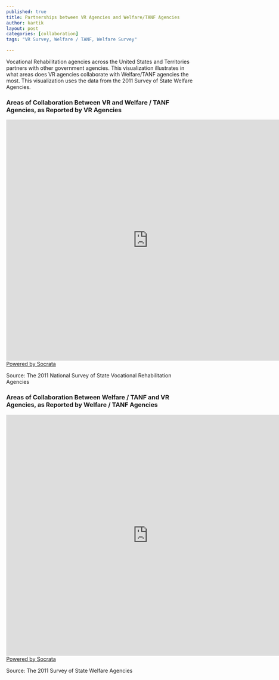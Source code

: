 ```yaml
---
published: true
title: Partnerships between VR Agencies and Welfare/TANF Agencies
author: kartik
layout: post
categories: [collaboration]
tags: "VR Survey, Welfare / TANF, Welfare Survey"

---
```

Vocational Rehabilitation agencies across the United States and Territories partners with other government agencies. This visualization illustrates in what areas does VR agencies collaborate with Welfare/TANF agencies the most. This visualization uses the data from the 2011 Survey of State Welfare Agencies.

<h3>Areas of Collaboration Between VR and Welfare / TANF Agencies, as Reported by VR Agencies</h3>
<div><iframe width="760px" height="646px" frameborder="0" scrolling="no" src="https://opendata.socrata.com/w/qsas-5jbv/y34g-bnf3?cur=B_-BmgvQcqM&amp;from=root"></iframe><a href="http://www.socrata.com/" target="_blank">Powered by Socrata</a>

</div>
<p>Source: The 2011 National Survey of State Vocational Rehabilitation Agencies</p>
<h3>Areas of Collaboration Between Welfare / TANF and VR Agencies, as Reported by Welfare / TANF Agencies</h3>
<div><iframe width="760px" height="646px" frameborder="0" scrolling="no" src="https://opendata.socrata.com/w/6duu-psmm/y34g-bnf3?cur=0uE33AjkXgJ&amp;from=root"></iframe><a href="http://www.socrata.com/" target="_blank">Powered by Socrata</a>

</div>
<p>Source: The 2011 Survey of State Welfare Agencies</p>
